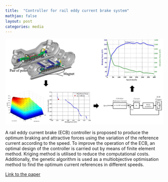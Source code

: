 ```yaml
---
title:  "Controller for rail eddy current brake system"
mathjax: false
layout: post
categories: media
---
```


![Block diagram](/assets/photos/ECB-controller.JPG)


A rail eddy current brake (ECB) controller is proposed to produce the optimum braking and attractive forces using the variation of the reference current according to the speed. To improve the operation of the ECB, an optimal design of the controller is carried out by means of finite element method. Kriging method is utilised to reduce the computational costs. Additionally, the genetic algorithm is used as a multiobjective optimisation method to find the optimum current references in different speeds.

[Link to the paper](https://ietresearch.onlinelibrary.wiley.com/doi/10.1049/iet-est.2013.0008)
